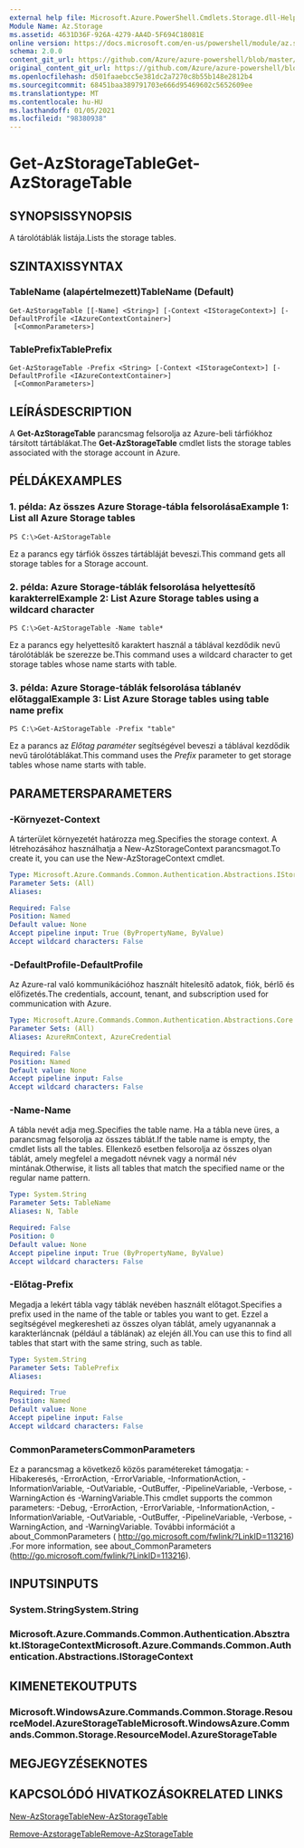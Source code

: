 ```yaml
---
external help file: Microsoft.Azure.PowerShell.Cmdlets.Storage.dll-Help.xml
Module Name: Az.Storage
ms.assetid: 4631D36F-926A-4279-AA4D-5F694C18081E
online version: https://docs.microsoft.com/en-us/powershell/module/az.storage/get-azstoragetable
schema: 2.0.0
content_git_url: https://github.com/Azure/azure-powershell/blob/master/src/Storage/Storage.Management/help/Get-AzStorageTable.md
original_content_git_url: https://github.com/Azure/azure-powershell/blob/master/src/Storage/Storage.Management/help/Get-AzStorageTable.md
ms.openlocfilehash: d501faaebcc5e381dc2a7270c8b55b148e2812b4
ms.sourcegitcommit: 68451baa389791703e666d95469602c5652609ee
ms.translationtype: MT
ms.contentlocale: hu-HU
ms.lasthandoff: 01/05/2021
ms.locfileid: "98380938"
---
```

# <span data-ttu-id="560e9-101">Get-AzStorageTable</span><span class="sxs-lookup"><span data-stu-id="560e9-101">Get-AzStorageTable</span></span>

## <span data-ttu-id="560e9-102">SYNOPSIS</span><span class="sxs-lookup"><span data-stu-id="560e9-102">SYNOPSIS</span></span>
<span data-ttu-id="560e9-103">A tárolótáblák listája.</span><span class="sxs-lookup"><span data-stu-id="560e9-103">Lists the storage tables.</span></span>

## <span data-ttu-id="560e9-104">SZINTAXIS</span><span class="sxs-lookup"><span data-stu-id="560e9-104">SYNTAX</span></span>

### <span data-ttu-id="560e9-105">TableName (alapértelmezett)</span><span class="sxs-lookup"><span data-stu-id="560e9-105">TableName (Default)</span></span>
```
Get-AzStorageTable [[-Name] <String>] [-Context <IStorageContext>] [-DefaultProfile <IAzureContextContainer>]
 [<CommonParameters>]
```

### <span data-ttu-id="560e9-106">TablePrefix</span><span class="sxs-lookup"><span data-stu-id="560e9-106">TablePrefix</span></span>
```
Get-AzStorageTable -Prefix <String> [-Context <IStorageContext>] [-DefaultProfile <IAzureContextContainer>]
 [<CommonParameters>]
```

## <span data-ttu-id="560e9-107">LEÍRÁS</span><span class="sxs-lookup"><span data-stu-id="560e9-107">DESCRIPTION</span></span>
<span data-ttu-id="560e9-108">A **Get-AzStorageTable** parancsmag felsorolja az Azure-beli tárfiókhoz társított tártáblákat.</span><span class="sxs-lookup"><span data-stu-id="560e9-108">The **Get-AzStorageTable** cmdlet lists the storage tables associated with the storage account in Azure.</span></span>

## <span data-ttu-id="560e9-109">PÉLDÁK</span><span class="sxs-lookup"><span data-stu-id="560e9-109">EXAMPLES</span></span>

### <span data-ttu-id="560e9-110">1. példa: Az összes Azure Storage-tábla felsorolása</span><span class="sxs-lookup"><span data-stu-id="560e9-110">Example 1: List all Azure Storage tables</span></span>
```
PS C:\>Get-AzStorageTable
```

<span data-ttu-id="560e9-111">Ez a parancs egy tárfiók összes tártábláját beveszi.</span><span class="sxs-lookup"><span data-stu-id="560e9-111">This command gets all storage tables for a Storage account.</span></span>

### <span data-ttu-id="560e9-112">2. példa: Azure Storage-táblák felsorolása helyettesítő karakterrel</span><span class="sxs-lookup"><span data-stu-id="560e9-112">Example 2: List Azure Storage tables using a wildcard character</span></span>
```
PS C:\>Get-AzStorageTable -Name table*
```

<span data-ttu-id="560e9-113">Ez a parancs egy helyettesítő karaktert használ a táblával kezdődik nevű tárolótáblák be szerezze be.</span><span class="sxs-lookup"><span data-stu-id="560e9-113">This command uses a wildcard character to get storage tables whose name starts with table.</span></span>

### <span data-ttu-id="560e9-114">3. példa: Azure Storage-táblák felsorolása táblanév előtaggal</span><span class="sxs-lookup"><span data-stu-id="560e9-114">Example 3: List Azure Storage tables using table name prefix</span></span>
```
PS C:\>Get-AzStorageTable -Prefix "table"
```

<span data-ttu-id="560e9-115">Ez a parancs az *Előtag paraméter* segítségével beveszi a táblával kezdődik nevű tárolótáblákat.</span><span class="sxs-lookup"><span data-stu-id="560e9-115">This command uses the *Prefix* parameter to get storage tables whose name starts with table.</span></span>

## <span data-ttu-id="560e9-116">PARAMETERS</span><span class="sxs-lookup"><span data-stu-id="560e9-116">PARAMETERS</span></span>

### <span data-ttu-id="560e9-117">-Környezet</span><span class="sxs-lookup"><span data-stu-id="560e9-117">-Context</span></span>
<span data-ttu-id="560e9-118">A tárterület környezetét határozza meg.</span><span class="sxs-lookup"><span data-stu-id="560e9-118">Specifies the storage context.</span></span>
<span data-ttu-id="560e9-119">A létrehozásához használhatja a New-AzStorageContext parancsmagot.</span><span class="sxs-lookup"><span data-stu-id="560e9-119">To create it, you can use the New-AzStorageContext cmdlet.</span></span>

```yaml
Type: Microsoft.Azure.Commands.Common.Authentication.Abstractions.IStorageContext
Parameter Sets: (All)
Aliases:

Required: False
Position: Named
Default value: None
Accept pipeline input: True (ByPropertyName, ByValue)
Accept wildcard characters: False
```

### <span data-ttu-id="560e9-120">-DefaultProfile</span><span class="sxs-lookup"><span data-stu-id="560e9-120">-DefaultProfile</span></span>
<span data-ttu-id="560e9-121">Az Azure-ral való kommunikációhoz használt hitelesítő adatok, fiók, bérlő és előfizetés.</span><span class="sxs-lookup"><span data-stu-id="560e9-121">The credentials, account, tenant, and subscription used for communication with Azure.</span></span>

```yaml
Type: Microsoft.Azure.Commands.Common.Authentication.Abstractions.Core.IAzureContextContainer
Parameter Sets: (All)
Aliases: AzureRmContext, AzureCredential

Required: False
Position: Named
Default value: None
Accept pipeline input: False
Accept wildcard characters: False
```

### <span data-ttu-id="560e9-122">-Name</span><span class="sxs-lookup"><span data-stu-id="560e9-122">-Name</span></span>
<span data-ttu-id="560e9-123">A tábla nevét adja meg.</span><span class="sxs-lookup"><span data-stu-id="560e9-123">Specifies the table name.</span></span>
<span data-ttu-id="560e9-124">Ha a tábla neve üres, a parancsmag felsorolja az összes táblát.</span><span class="sxs-lookup"><span data-stu-id="560e9-124">If the table name is empty, the cmdlet lists all the tables.</span></span>
<span data-ttu-id="560e9-125">Ellenkező esetben felsorolja az összes olyan táblát, amely megfelel a megadott névnek vagy a normál név mintának.</span><span class="sxs-lookup"><span data-stu-id="560e9-125">Otherwise, it lists all tables that match the specified name or the regular name pattern.</span></span>

```yaml
Type: System.String
Parameter Sets: TableName
Aliases: N, Table

Required: False
Position: 0
Default value: None
Accept pipeline input: True (ByPropertyName, ByValue)
Accept wildcard characters: False
```

### <span data-ttu-id="560e9-126">-Előtag</span><span class="sxs-lookup"><span data-stu-id="560e9-126">-Prefix</span></span>
<span data-ttu-id="560e9-127">Megadja a lekért tábla vagy táblák nevében használt előtagot.</span><span class="sxs-lookup"><span data-stu-id="560e9-127">Specifies a prefix used in the name of the table or tables you want to get.</span></span>
<span data-ttu-id="560e9-128">Ezzel a segítségével megkeresheti az összes olyan táblát, amely ugyanannak a karakterláncnak (például a táblának) az elején áll.</span><span class="sxs-lookup"><span data-stu-id="560e9-128">You can use this to find all tables that start with the same string, such as table.</span></span>

```yaml
Type: System.String
Parameter Sets: TablePrefix
Aliases:

Required: True
Position: Named
Default value: None
Accept pipeline input: False
Accept wildcard characters: False
```

### <span data-ttu-id="560e9-129">CommonParameters</span><span class="sxs-lookup"><span data-stu-id="560e9-129">CommonParameters</span></span>
<span data-ttu-id="560e9-130">Ez a parancsmag a következő közös paramétereket támogatja: -Hibakeresés, -ErrorAction, -ErrorVariable, -InformationAction, -InformationVariable, -OutVariable, -OutBuffer, -PipelineVariable, -Verbose, -WarningAction és -WarningVariable.</span><span class="sxs-lookup"><span data-stu-id="560e9-130">This cmdlet supports the common parameters: -Debug, -ErrorAction, -ErrorVariable, -InformationAction, -InformationVariable, -OutVariable, -OutBuffer, -PipelineVariable, -Verbose, -WarningAction, and -WarningVariable.</span></span> <span data-ttu-id="560e9-131">További információt a about_CommonParameters ( http://go.microsoft.com/fwlink/?LinkID=113216) .</span><span class="sxs-lookup"><span data-stu-id="560e9-131">For more information, see about_CommonParameters (http://go.microsoft.com/fwlink/?LinkID=113216).</span></span>

## <span data-ttu-id="560e9-132">INPUTS</span><span class="sxs-lookup"><span data-stu-id="560e9-132">INPUTS</span></span>

### <span data-ttu-id="560e9-133">System.String</span><span class="sxs-lookup"><span data-stu-id="560e9-133">System.String</span></span>

### <span data-ttu-id="560e9-134">Microsoft.Azure.Commands.Common.Authentication.Absztrakt.IStorageContext</span><span class="sxs-lookup"><span data-stu-id="560e9-134">Microsoft.Azure.Commands.Common.Authentication.Abstractions.IStorageContext</span></span>

## <span data-ttu-id="560e9-135">KIMENETEK</span><span class="sxs-lookup"><span data-stu-id="560e9-135">OUTPUTS</span></span>

### <span data-ttu-id="560e9-136">Microsoft.WindowsAzure.Commands.Common.Storage.ResourceModel.AzureStorageTable</span><span class="sxs-lookup"><span data-stu-id="560e9-136">Microsoft.WindowsAzure.Commands.Common.Storage.ResourceModel.AzureStorageTable</span></span>

## <span data-ttu-id="560e9-137">MEGJEGYZÉSEK</span><span class="sxs-lookup"><span data-stu-id="560e9-137">NOTES</span></span>

## <span data-ttu-id="560e9-138">KAPCSOLÓDÓ HIVATKOZÁSOK</span><span class="sxs-lookup"><span data-stu-id="560e9-138">RELATED LINKS</span></span>

[<span data-ttu-id="560e9-139">New-AzStorageTable</span><span class="sxs-lookup"><span data-stu-id="560e9-139">New-AzStorageTable</span></span>](./New-AzStorageTable.md)

[<span data-ttu-id="560e9-140">Remove-AzstorageTable</span><span class="sxs-lookup"><span data-stu-id="560e9-140">Remove-AzStorageTable</span></span>](./Remove-AzStorageTable.md)



